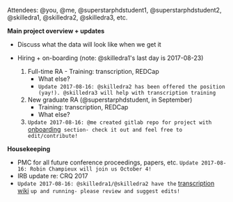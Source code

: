 Attendees: @you, @me, @superstarphdstudent1, @superstarphdstudent2, @skilledra1, @skilledra2, @skilledra3, etc.



**Main project overview + updates**

- Discuss what the data will look like when we get it
- Hiring + on-boarding (note: @skilledra1's last day is 2017-08-23)

	1. Full-time RA
	  - Training: transcription, REDCap
		- What else?
		- `Update 2017-08-16: @skilledra2 has been offered the position (yay!). @skilledra3 will help with transcription training`
	1. New graduate RA (@superstarphdstudent, in September)
		- Training: transcription, REDCap
		- What else?
	1. `Update 2017-08-16: @me created gitlab repo for project with` [onboarding](https://repo.cslu.ohsu.edu/language-outcomes/onboarding)` section- check it out and feel free to edit/contribute!`

	  
**Housekeeping**

- PMC for all future conference proceedings, papers, etc. `Update 2017-08-16: Robin Champieux will join us October 4!`
- IRB update re: CRQ 2017
- `Update 2017-08-16: @skilledra1/@skilledra2 have the` [transcription wiki](https://repo.cslu.ohsu.edu/language-outcomes/transcription/wikis/home) `up and running- please review and suggest edits!`